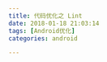 ```yaml
---
title: 代码优化之 Lint
date: 2018-01-18 21:03:14
tags: [Android优化]
categories: android

---
```



